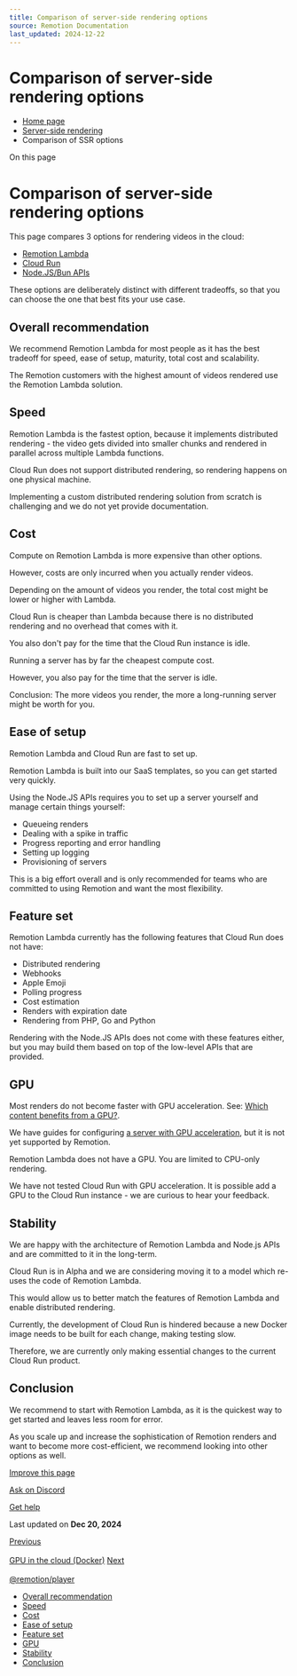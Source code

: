 ```yaml
---
title: Comparison of server-side rendering options
source: Remotion Documentation
last_updated: 2024-12-22
---
```


# Comparison of server-side rendering options

- [Home page](/)
- [Server-side rendering](/docs/ssr)
- Comparison of SSR options

On this page

# Comparison of server-side rendering options

This page compares 3 options for rendering videos in the cloud:

- [Remotion Lambda](/docs/lambda)
- [Cloud Run](/docs/cloudrun)
- [Node.JS/Bun APIs](/docs/renderer)

These options are deliberately distinct with different tradeoffs, so that you can choose the one that best fits your use case.

## Overall recommendation [​](\#overall-recommendation "Direct link to Overall recommendation")

We recommend Remotion Lambda for most people as it has the best tradeoff for speed, ease of setup, maturity, total cost and scalability.

The Remotion customers with the highest amount of videos rendered use the Remotion Lambda solution.

## Speed [​](\#speed "Direct link to Speed")

Remotion Lambda is the fastest option, because it implements distributed rendering - the video gets divided into smaller chunks and rendered in parallel across multiple Lambda functions.

Cloud Run does not support distributed rendering, so rendering happens on one physical machine.

Implementing a custom distributed rendering solution from scratch is challenging and we do not yet provide documentation.

## Cost [​](\#cost "Direct link to Cost")

Compute on Remotion Lambda is more expensive than other options.

However, costs are only incurred when you actually render videos.

Depending on the amount of videos you render, the total cost might be lower or higher with Lambda.

Cloud Run is cheaper than Lambda because there is no distributed rendering and no overhead that comes with it.

You also don't pay for the time that the Cloud Run instance is idle.

Running a server has by far the cheapest compute cost.

However, you also pay for the time that the server is idle.

Conclusion: The more videos you render, the more a long-running server might be worth for you.

## Ease of setup [​](\#ease-of-setup "Direct link to Ease of setup")

Remotion Lambda and Cloud Run are fast to set up.

Remotion Lambda is built into our SaaS templates, so you can get started very quickly.

Using the Node.JS APIs requires you to set up a server yourself and manage certain things yourself:

- Queueing renders
- Dealing with a spike in traffic
- Progress reporting and error handling
- Setting up logging
- Provisioning of servers

This is a big effort overall and is only recommended for teams who are committed to using Remotion and want the most flexibility.

## Feature set [​](\#feature-set "Direct link to Feature set")

Remotion Lambda currently has the following features that Cloud Run does not have:

- Distributed rendering
- Webhooks
- Apple Emoji
- Polling progress
- Cost estimation
- Renders with expiration date
- Rendering from PHP, Go and Python

Rendering with the Node.JS APIs does not come with these features either, but you may build them based on top of the low-level APIs that are provided.

## GPU [​](\#gpu "Direct link to GPU")

Most renders do not become faster with GPU acceleration. See: [Which content benefits from a GPU?](/docs/gpu).

We have guides for configuring [a server with GPU acceleration](/docs/miscellaneous/cloud-gpu), but it is not yet supported by Remotion.

Remotion Lambda does not have a GPU. You are limited to CPU-only rendering.

We have not tested Cloud Run with GPU acceleration. It is possible add a GPU to the Cloud Run instance - we are curious to hear your feedback.

## Stability [​](\#stability "Direct link to Stability")

We are happy with the architecture of Remotion Lambda and Node.js APIs and are committed to it in the long-term.

Cloud Run is in Alpha and we are considering moving it to a model which re-uses the code of Remotion Lambda.

This would allow us to better match the features of Remotion Lambda and enable distributed rendering.

Currently, the development of Cloud Run is hindered because a new Docker image needs to be built for each change, making testing slow.

Therefore, we are currently only making essential changes to the current Cloud Run product.

## Conclusion [​](\#conclusion "Direct link to Conclusion")

We recommend to start with Remotion Lambda, as it is the quickest way to get started and leaves less room for error.

As you scale up and increase the sophistication of Remotion renders and want to become more cost-efficient, we recommend looking into other options as well.

[Improve this page](https://github.com/remotion-dev/remotion/edit/main/packages/docs/docs/compare.mdx)

[Ask on Discord](https://remotion.dev/discord)

[Get help](/docs/get-help)

Last updated on **Dec 20, 2024**

[Previous\
\
GPU in the cloud (Docker)](/docs/miscellaneous/cloud-gpu-docker) [Next\
\
@remotion/player](/docs/player/)

- [Overall recommendation](#overall-recommendation)
- [Speed](#speed)
- [Cost](#cost)
- [Ease of setup](#ease-of-setup)
- [Feature set](#feature-set)
- [GPU](#gpu)
- [Stability](#stability)
- [Conclusion](#conclusion)
